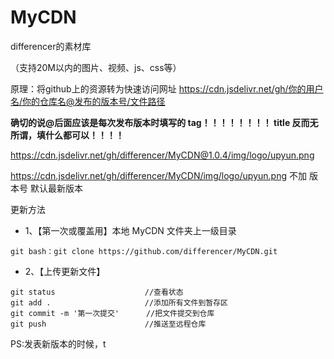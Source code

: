 # MyCDN
differencer的素材库


（支持20M以内的图片、视频、js、css等）


原理：将github上的资源转为快速访问网址
https://cdn.jsdelivr.net/gh/你的用户名/你的仓库名@发布的版本号/文件路径

**确切的说@后面应该是每次发布版本时填写的 tag！！！！！！！！ title 反而无所谓，填什么都可以！！！！**

https://cdn.jsdelivr.net/gh/differencer/MyCDN@1.0.4/img/logo/upyun.png

https://cdn.jsdelivr.net/gh/differencer/MyCDN/img/logo/upyun.png
不加 版本号 默认最新版本 

更新方法

- 1、【第一次或覆盖用】本地 MyCDN 文件夹上一级目录 
```
git bash：git clone https://github.com/differencer/MyCDN.git
```
- 2、【上传更新文件】
```
git status                    //查看状态
git add .                     //添加所有文件到暂存区
git commit -m '第一次提交'      //把文件提交到仓库
git push                      //推送至远程仓库
```

PS:发表新版本的时候，t
